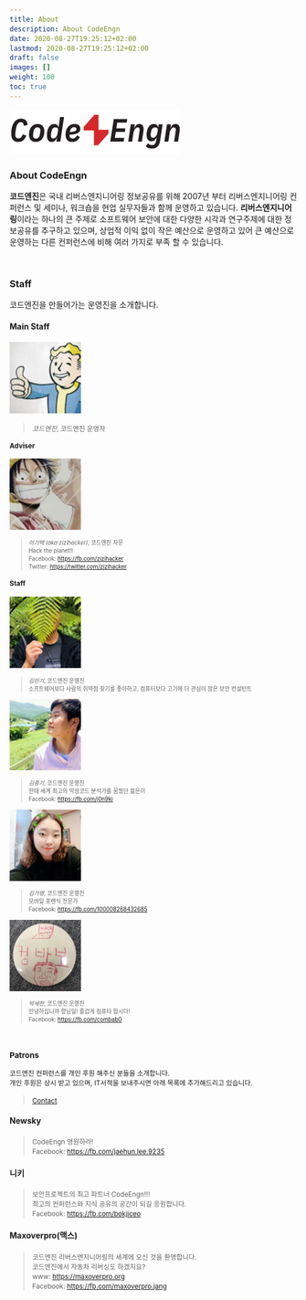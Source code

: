 ```yaml
---
title: About
description: About CodeEngn
date: 2020-08-27T19:25:12+02:00
lastmod: 2020-08-27T19:25:12+02:00
draft: false
images: []
weight: 100
toc: true
---
```


<img class="border-0" data-sizes=auto src=codeengn_logo.png>
<br />


### About CodeEngn

**코드엔진**은 국내 리버스엔지니어링 정보공유를 위해 2007년 부터 리버스엔지니어링 컨퍼런스 및 세미나, 워크숍을 현업 실무자들과 함께 운영하고 있습니다. **리버스엔지니어링**이라는 하나의 큰 주제로 소프트웨어 보안에 대한 다양한 시각과 연구주제에 대한 정보공유를 추구하고 있으며, 상업적 이익 없이 작은 예산으로 운영하고 있어 큰 예산으로 운영하는 다른 컨퍼런스에 비해 여러 가지로 부족 할 수 있습니다.

<br />

### Staff

코드엔진을 만들어가는 운영진을 소개합니다.

#### Main Staff
<img class="img-simple border rounded p-1 img-fluid lazyload blur-up border-0 rounded-circle" src=staff_ce.png width=125 height=125 alt=Square>
    
> <small>*코드엔진*, 코드엔진 운영자 <br />
> 
#### Adviser

<img class="img-simple border rounded p-1 img-fluid lazyload blur-up border-0 rounded-circle" src=staff_gt.jpg width=125 height=125 alt=Square>

> <small>*이기택 (aka zizihacker)*, 코드엔진 자문 <br />
> Hack the planet!! <br />
> Facebook: <a href='https://fb.com/zizihacker' target='_blank'>https://fb.com/zizihacker</a> <br />
> Twitter: <a href='https://twitter.com/zizihacker' target='_blank'>https://twitter.com/zizihacker</a> </small>

#### Staff

<img class="img-simple border rounded p-1 img-fluid lazyload blur-up border-0 rounded-circle" src=staff_mk.png width=125 height=125 alt=Square>

> <small>*김민기*, 코드엔진 운영진 <br />
> 소프트웨어보다 사람의 취약점 찾기를 좋아하고, 컴퓨터보다 고기에 더 관심이 많은 보안 컨설턴트</small>

<img class="img-simple border rounded p-1 img-fluid lazyload blur-up border-0 rounded-circle" src=staff_jk.png width=125 height=125 alt=Square>

> <small>*김종기*, 코드엔진 운영진 <br />
> 한때 세계 최고의 악성코드 분석가를 꿈꿨던 젊은이 <br />
> Facebook: <a href='https://fb.com/j0n9ki' target='_blank'>https://fb.com/j0n9ki</a></small>

<img class="img-simple border rounded p-1 img-fluid lazyload blur-up border-0 rounded-circle" src=staff_gy.png width=125 height=125 alt=Square>

> <small>*김가영*, 코드엔진 운영진 <br />
> 모바일 포렌식 전문가 <br />
> Facebook: <a href='https://fb.com/100008268432685' target='_blank'>https://fb.com/100008268432685</a></small>

<img class="img-simple border rounded p-1 img-fluid lazyload blur-up border-0 rounded-circle" src=staff_sh.jpg width=125 height=125 alt=Square>

> <small>*박세한*, 코드엔진 운영진 <br />
> 안녕하십니까 형님덜! 즐겁게 컴퓨타 합시다! <br />
> Facebook: <a href='https://fb.com/combab0' target='_blank'>https://fb.com/combab0</a></small>

<br />

### Patrons

코드엔진 컨퍼런스를 개인 후원 해주신 분들을 소개합니다. <br />
개인 후원은 상시 받고 있으며, IT서적을 보내주시면 아래 목록에 추가해드리고 있습니다.
> <a href='/contact/' target='_blank'>Contact</a></small>
  
#### Newsky

> <small>CodeEngn 영원하라! <br />
> Facebook: <a href='https://fb.com/jaehun.lee.9235' target='_blank'>https://fb.com/jaehun.lee.9235</a></small>

#### 니키

> <small>보안프로젝트의 최고 파트너 CodeEngn!!! <br />
> 최고의 컨퍼런스와 지식 공유의 공간이 되길 응원합니다. <br />
> Facebook: <a href='https://fb.com/bokjiceo5' target='_blank'>https://fb.com/bokjiceo</a></small>

#### Maxoverpro(맥스)

> <small>코드엔진 리버스엔지니어링의 세계에 오신 것을 환영합니다. <br />
> 코드엔진에서 자동차 리버싱도 하겠지요? <br />
> www: <a href='https://maxoverpro.org' target='_blank'>https://maxoverpro.org</a> <br />
> Facebook: <a href='https://fb.com/maxoverpro.jang' target='_blank'>https://fb.com/maxoverpro.jang</a></small>
